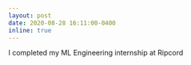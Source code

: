 ```yaml
---
layout: post
date: 2020-08-28 16:11:00-0400
inline: true
---
```


I completed my ML Engineering internship at Ripcord